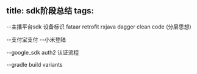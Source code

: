 title: sdk阶段总结
tags:
---

--主播平台sdk
设备标识
fataar
retrofit
rxjava
dagger
clean code (分层思想)

--支付宝支付
--小米登陆

--google_sdk
auth2 认证流程

--gradle
build variants
